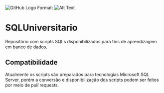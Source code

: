 ![GitHub Logo](https://github.com/rdornel/SQLUniversitario/blob/master/Images/sqluniversitario.png) Format: ![Alt Text](url)

# SQLUniversitario

Repositório com scripts SQLs disponibilizados para fins de aprendizagem em banco de dados.

## Compatibilidade

Atualmente os scripts são preparados para tecnologias Microsoft SQL Server, porém a conversão e disponibilização dos scripts podem ser feitos por meio de pull requests. 
